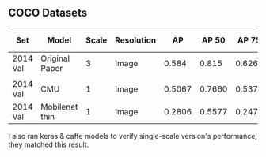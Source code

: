 

## COCO Datasets

| Set         | Model          | Scale      | Resolution | AP         | AP 50      | AP 75      | AP medium  | AP large   | AR         | AR 50      | AR 75      | AR medium  | AR large   |
|-------------|----------------|------------|------------|------------|------------|------------|------------|------------|------------|------------|------------|------------|------------|
| 2014 Val    | Original Paper | 3          | Image      |      0.584 |      0.815 |      0.626 |      0.544 |      0.651 |            |            |            |            |            |
| | | | | | | | | | | | | |
| 2014 Val    | CMU            | 1          | Image      |    0.5067 |     0.7660 |     0.5377 |     0.4927 |     0.5309 |     0.5614 |     0.7900 |     0.5903 |     0.5089 |     0.6347 |
| 2014 Val    | Mobilenet thin | 1          | Image      |    0.2806 |     0.5577 |     0.2474 |     0.2802 |     0.2843 |     0.3214 |     0.5840 |     0.2997 |     0.2946 |     0.3587 |

I also ran keras & caffe models to verify single-scale version's performance, they matched this result.
